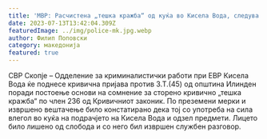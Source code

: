```yaml
---
title: 'МВР: Расчистена „тешка кражба“ од куќа во Кисела Вода, следува кривична пријава - 13 ЈУЛИ 2023'
date: 2023-07-13T13:42:04.309Z
featuredImage: ../img/police-mk.jpg.webp
author: Филип Поповски
category: македонија
featured: true
---
```


СВР Скопје – Одделение за криминалистички работи при ЕВР Кисела Вода ќе поднесе кривична пријава против З.Т.(45) од општина Илинден поради постоење основи на сомнение за сторено кривично „тешка кражба“ по член 236 од Кривичниот законик. 
По преземени мерки и извршено вештачење било констатирано дека тој со употреба на сила влегол во куќа на подрачјето на Кисела Вода и одзел предмети. Лицето било лишено од слобода и со него бил извршен службен разговор. 
